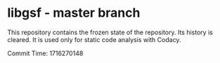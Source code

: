 # libgsf - master branch

This repository contains the frozen state of the repository.
Its history is cleared. It is used only for static code
analysis with Codacy.

Commit Time: 1716270148
